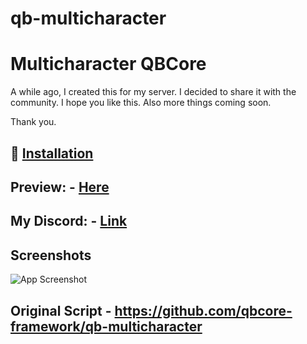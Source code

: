 # qb-multicharacter

# Multicharacter QBCore

A while ago, I created this for my server. I decided to share it with the community. I hope you like this. Also more things coming soon. 

Thank you.


## 🔗  [Installation](https://sintic-store.gitbook.io/sintic-store/free-scripts/multicharacter)



    

## Preview: -  [Here](https://discord.gg/zKjXYuXUKP)

## My Discord: - [Link](https://discord.gg/zKjXYuXUKP)
## Screenshots

![App Screenshot](https://media.discordapp.net/attachments/1006211275707138098/1175419160478621726/2023-11-18_15-14-07_-_frame_at_1m24s.jpg)


## Original Script - https://github.com/qbcore-framework/qb-multicharacter
